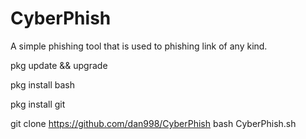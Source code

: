 # CyberPhish

A simple phishing tool that is used to phishing link of any kind.

pkg update &amp;&amp; upgrade

pkg install bash

pkg install git

git clone https://github.com/dan998/CyberPhish
bash CyberPhish.sh

